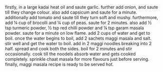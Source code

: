 firstly, in a large kadai heat oil and saute garlic.
further add onion, and saute till they change colour.
also add capsicum and saute for a minute.
additionally add tomato and saute till they turn soft and mushy.
furthermore, add ¼ cup of brocolli and ¼ cup of peas. saute for 2 minutes.
also add ½ tsp turmeric powder, ½ tsp red chilli powder and ¼ tsp garam masala powder. saute for a minute on low flame.
add 2 cups of water and get to boil.
once the water begins to boil, add 2 sachets maggi masala and salt.
stir well and get the water to boil.
add in 2 maggi noodles breaking into 2 half.
spread and cook both the sides.
boil for 2 minutes and stir occasionally.
cook till the noodels absorb water and gets cooked completely.
sprinkle chaat masala for more flavours just before serving.
finally, maggi masala recipe is ready to be served hot.

